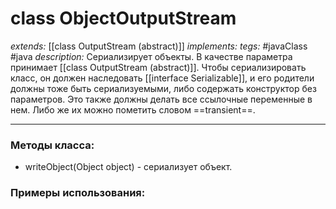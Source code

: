 # class ObjectOutputStream
*extends:* [[class OutputStream (abstract)]]
*implements:*
*tegs:* #javaClass #java
*description:* Сериализирует объекты. В качестве параметра принимает [[class OutputStream (abstract)]]. Чтобы сериализировать класс, он должен наследовать [[interface Serializable]], и его родители должны тоже быть сериализуемыми, либо содержать конструктор без параметров. Это также должны делать все ссылочные переменные в нем. Либо же их можно пометить словом ==transient==.

---
### Методы класса:
- writeObject(Object object) - сериализует объект.
### Примеры использования:

